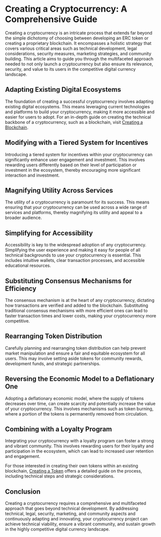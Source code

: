 # Creating a Cryptocurrency: A Comprehensive Guide

Creating a cryptocurrency is an intricate process that extends far beyond the simple dichotomy of choosing between developing an ERC token or creating a proprietary blockchain. It encompasses a holistic strategy that covers various critical areas such as technical development, legal considerations, security measures, marketing strategies, and community building. This article aims to guide you through the multifaceted approach needed to not only launch a cryptocurrency but also ensure its relevance, security, and value to its users in the competitive digital currency landscape.

## Adapting Existing Digital Ecosystems

The foundation of creating a successful cryptocurrency involves adapting existing digital ecosystems. This means leveraging current technologies and platforms to build your cryptocurrency, making it more accessible and easier for users to adopt. For an in-depth guide on creating the technical backbone of a cryptocurrency, such as a blockchain, visit [Creating a Blockchain](https://onout.org/create/blockchain).

## Modifying with a Tiered System for Incentives

Introducing a tiered system for incentives within your cryptocurrency can significantly enhance user engagement and investment. This involves rewarding users differently based on their level of participation or investment in the ecosystem, thereby encouraging more significant interaction and investment.

## Magnifying Utility Across Services

The utility of a cryptocurrency is paramount for its success. This means ensuring that your cryptocurrency can be used across a wide range of services and platforms, thereby magnifying its utility and appeal to a broader audience.

## Simplifying for Accessibility

Accessibility is key to the widespread adoption of any cryptocurrency. Simplifying the user experience and making it easy for people of all technical backgrounds to use your cryptocurrency is essential. This includes intuitive wallets, clear transaction processes, and accessible educational resources.

## Substituting Consensus Mechanisms for Efficiency

The consensus mechanism is at the heart of any cryptocurrency, dictating how transactions are verified and added to the blockchain. Substituting traditional consensus mechanisms with more efficient ones can lead to faster transaction times and lower costs, making your cryptocurrency more competitive.

## Rearranging Token Distribution

Carefully planning and rearranging token distribution can help prevent market manipulation and ensure a fair and equitable ecosystem for all users. This may involve setting aside tokens for community rewards, development funds, and strategic partnerships.

## Reversing the Economic Model to a Deflationary One

Adopting a deflationary economic model, where the supply of tokens decreases over time, can create scarcity and potentially increase the value of your cryptocurrency. This involves mechanisms such as token burning, where a portion of the tokens is permanently removed from circulation.

## Combining with a Loyalty Program

Integrating your cryptocurrency with a loyalty program can foster a strong and vibrant community. This involves rewarding users for their loyalty and participation in the ecosystem, which can lead to increased user retention and engagement.

For those interested in creating their own tokens within an existing blockchain, [Creating a Token](https://onout.org/create/token) offers a detailed guide on the process, including technical steps and strategic considerations.

## Conclusion

Creating a cryptocurrency requires a comprehensive and multifaceted approach that goes beyond technical development. By addressing technical, legal, security, marketing, and community aspects and continuously adapting and innovating, your cryptocurrency project can achieve technical viability, ensure a vibrant community, and sustain growth in the highly competitive digital currency landscape.

